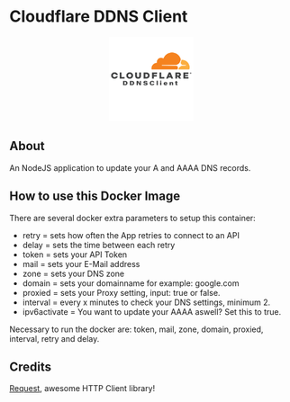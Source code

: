 # Cloudflare DDNS Client

<p align="center">
  <img src="https://raw.githubusercontent.com/BenediktBertsch/Cloudflare_DDNS/master/logo.png" width="150">
</p>

## About
An NodeJS application to update your A and AAAA DNS records.

## How to use this Docker Image
There are several docker extra parameters to setup this container: 
* retry = sets how often the App retries to connect to an API
* delay = sets the time between each retry
* token = sets your API Token
* mail = sets your E-Mail address
* zone = sets your DNS zone 
* domain = sets your domainname for example: google.com
* proxied = sets your Proxy setting, input: true or false.
* interval = every x minutes to check your DNS settings, minimum 2.
* ipv6activate = You want to update your AAAA aswell? Set this to true.

Necessary to run the docker are: token, mail, zone, domain, proxied, interval, retry and delay.

## Credits
[Request](https://github.com/request/request), awesome HTTP Client library!
